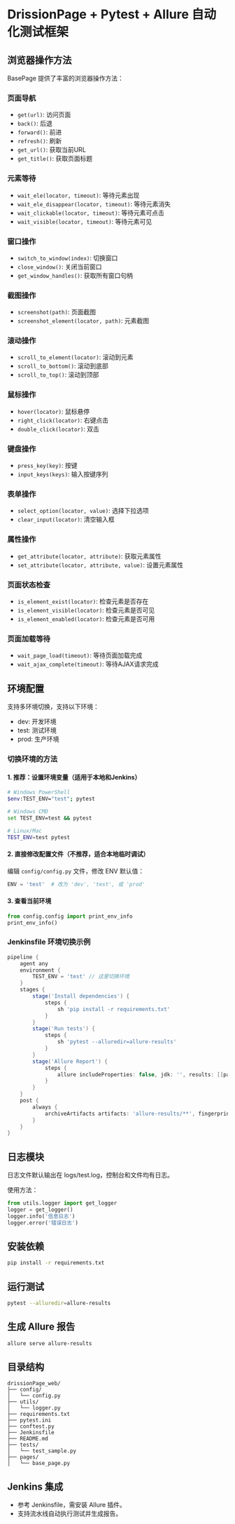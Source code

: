 # DrissionPage + Pytest + Allure 自动化测试框架

## 浏览器操作方法

BasePage 提供了丰富的浏览器操作方法：

### 页面导航

- `get(url)`: 访问页面
- `back()`: 后退
- `forward()`: 前进  
- `refresh()`: 刷新
- `get_url()`: 获取当前URL
- `get_title()`: 获取页面标题

### 元素等待

- `wait_ele(locator, timeout)`: 等待元素出现
- `wait_ele_disappear(locator, timeout)`: 等待元素消失
- `wait_clickable(locator, timeout)`: 等待元素可点击
- `wait_visible(locator, timeout)`: 等待元素可见

### 窗口操作

- `switch_to_window(index)`: 切换窗口
- `close_window()`: 关闭当前窗口
- `get_window_handles()`: 获取所有窗口句柄

### 截图操作

- `screenshot(path)`: 页面截图
- `screenshot_element(locator, path)`: 元素截图

### 滚动操作

- `scroll_to_element(locator)`: 滚动到元素
- `scroll_to_bottom()`: 滚动到底部
- `scroll_to_top()`: 滚动到顶部

### 鼠标操作

- `hover(locator)`: 鼠标悬停
- `right_click(locator)`: 右键点击
- `double_click(locator)`: 双击

### 键盘操作

- `press_key(key)`: 按键
- `input_keys(keys)`: 输入按键序列

### 表单操作

- `select_option(locator, value)`: 选择下拉选项
- `clear_input(locator)`: 清空输入框

### 属性操作

- `get_attribute(locator, attribute)`: 获取元素属性
- `set_attribute(locator, attribute, value)`: 设置元素属性

### 页面状态检查

- `is_element_exist(locator)`: 检查元素是否存在
- `is_element_visible(locator)`: 检查元素是否可见
- `is_element_enabled(locator)`: 检查元素是否可用

### 页面加载等待

- `wait_page_load(timeout)`: 等待页面加载完成
- `wait_ajax_complete(timeout)`: 等待AJAX请求完成

## 环境配置

支持多环境切换，支持以下环境：

- dev: 开发环境
- test: 测试环境  
- prod: 生产环境

### 切换环境的方法

#### 1. 推荐：设置环境变量（适用于本地和Jenkins）

```bash
# Windows PowerShell
$env:TEST_ENV="test"; pytest

# Windows CMD
set TEST_ENV=test && pytest

# Linux/Mac
TEST_ENV=test pytest
```

#### 2. 直接修改配置文件（不推荐，适合本地临时调试）

编辑 `config/config.py` 文件，修改 ENV 默认值：

```python
ENV = 'test'  # 改为 'dev', 'test', 或 'prod'
```

#### 3. 查看当前环境

```python
from config.config import print_env_info
print_env_info()
```

### Jenkinsfile 环境切换示例

```groovy
pipeline {
    agent any
    environment {
        TEST_ENV = 'test' // 这里切换环境
    }
    stages {
        stage('Install dependencies') {
            steps {
                sh 'pip install -r requirements.txt'
            }
        }
        stage('Run tests') {
            steps {
                sh 'pytest --alluredir=allure-results'
            }
        }
        stage('Allure Report') {
            steps {
                allure includeProperties: false, jdk: '', results: [[path: 'allure-results']]
            }
        }
    }
    post {
        always {
            archiveArtifacts artifacts: 'allure-results/**', fingerprint: true
        }
    }
}
```

## 日志模块

日志文件默认输出在 logs/test.log，控制台和文件均有日志。

使用方法：

```python
from utils.logger import get_logger
logger = get_logger()
logger.info('信息日志')
logger.error('错误日志')
```

## 安装依赖

```bash
pip install -r requirements.txt
```

## 运行测试

```bash
pytest --alluredir=allure-results
```

## 生成 Allure 报告

```bash
allure serve allure-results
```

## 目录结构

```plaintext
drissionPage_web/
├── config/
│   └── config.py
├── utils/
│   └── logger.py
├── requirements.txt
├── pytest.ini
├── conftest.py
├── Jenkinsfile
├── README.md
├── tests/
│   └── test_sample.py
├── pages/
│   └── base_page.py
```

## Jenkins 集成

- 参考 Jenkinsfile，需安装 Allure 插件。
- 支持流水线自动执行测试并生成报告。
